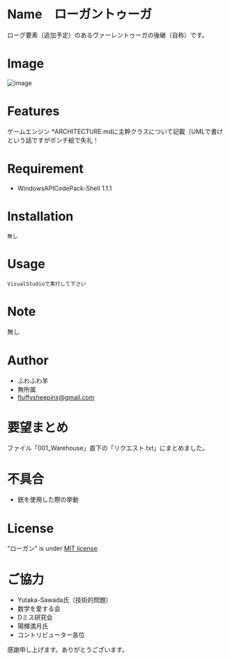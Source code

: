# Name　ローガントゥーガ
  
  ローグ要素（追加予定）のあるヴァーレントゥーガの後継（自称）です。
  
# Image
 
 ![image](https://github.com/fluffySheepInX/WPF_Successor_001_to_Vahren/blob/master003/WPF_Successor_001_to_Vahren/001_Warehouse/001_DefaultGame/001_SystemImage/image_game.PNG)
 
# Features
 
 ゲームエンジン
 *ARCHITECTURE.mdに主幹クラスについて記載（UMLで書けという話ですがポンチ絵で失礼！
 
# Requirement
  
* WindowsAPICodePack-Shell 1.1.1
 
# Installation
  
```
無し
```
 
# Usage
 
```
VisualStudioで実行して下さい
```
 
# Note
 
 無し
 
# Author
 
* ふわふわ羊
* 無所属
* fluffysheepinx@gmail.com

 
# 要望まとめ
 
 ファイル「001_Warehouse」直下の「リクエスト.txt」にまとめました。
 
# 不具合

* 銃を使用した際の挙動

# License 
"ローガン" is under [MIT license](https://en.wikipedia.org/wiki/MIT_License).

# ご協力
* Yutaka-Sawada氏（技術的問題）
* 数学を愛する会
* Dミス研究会
* 陽輝満月氏
* コントリビューター各位

感謝申し上げます。ありがとうございます。
